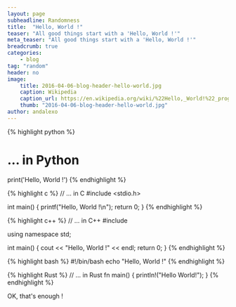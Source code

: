 ```yaml
---
layout: page
subheadline: Randomness
title:  "Hello, World !"
teaser: "All good things start with a 'Hello, World !'"
meta_teaser: "All good things start with a 'Hello, World !'"
breadcrumb: true
categories:
    - blog
tag: "random"
header: no
image:
    title: 2016-04-06-blog-header-hello-world.jpg
    caption: Wikipedia
    caption_url: https://en.wikipedia.org/wiki/%22Hello,_World!%22_program
    thumb: "2016-04-06-blog-header-hello-world.jpg"
author: andalexo
---
```


{% highlight python %}
# ... in Python
print('Hello, World !')
{% endhighlight %}

{% highlight c %}
// ... in C
#include <stdio.h>

int main()
{
    printf("Hello, World !\n");
    return 0;
}
{% endhighlight %}

{% highlight c++ %}
// ... in C++
#include <iostream>

using namespace std;

int main()
{
    cout << "Hello, World !" << endl;
    return 0;
}
{% endhighlight %}

{% highlight bash %}
#!/bin/bash
echo "Hello, World !"
{% endhighlight %}

{% highlight Rust %}
// ... in Rust
fn main() {
    println!("Hello World!");
}
{% endhighlight %}

OK, that's enough !
